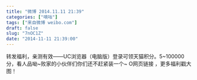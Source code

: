 ```yaml
---
title: "微博 2014.11.11 21:39"
categories: ["嘀咕"]
tags: ["来自微博 weibo.com"]
draft: false
slug: "7nOC1Z"
date: "2014-11-11 21:39:00"
---
```


<p>转发福利，亲测有效——UC浏览器（电脑版）登录可领天猫积分。5~100000分，看人品呦~败家的小伙伴们你们还不赶紧装一个~ O网页链接 ，更多福利戳大图！ ​​​​</p>
